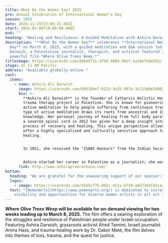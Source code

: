 ```yaml
---
title: What Do the Women Say? 2025
pre: Annual Celebration of International Women’s Day
season: 2025
date: 2024-11-15T23:05:21.892Z
start: 2025-03-08T19:00:00.000Z
end: ""
heading: "Healing and Resilience: A Guided Meditation with Ashira Darwich"
description: "**What Do the Women Say?** celebrates **International Women’s
  Day** on March 8, 2025, with a guided meditation and Q&A session led by Ashira
  Darwish, a Palestinian journalist, therapist, and activist featured in the
  powerful film *Where Olive Trees Weep.*"
titleimage: https://ucarecdn.com/ddb69731-47b8-4004-96ef-ea39e7e0e593/
stage: at 11 AM Pacific
address: "Available globally online "
cast:
  items:
    - name: Ashira Ali Darwish
      image: https://ucarecdn.com/69634be7-6223-4a35-997a-3c213d0e2d00/
      bio: >-
        **Ashira Ali Darwish** is the founder of Catharsis Holistic Healing, a
        trauma therapy project in Palestine. She is known for pioneering Sufi
        active meditation to help people suffering from continuous trauma. This
        type of active meditation draws its roots from ancestral and Indigenous
        knowledge. Her personal journey of healing from full body paralysis with
        a severed spinal cord in 2012 has given her a deep insight into the
        process of recovery and healing. This unique perspective allows her to
        offer a highly specialized and culturally sensitive approach to trauma
        healing.


        In 2021, she received the "ISABS Honours" from the Indian Society for Applied Behavioural Science for her contribution to positive societal transformation through the application of behavioral science principles and practices. 


        Ashira started her career in Palestine as a journalist; she worked for 15 years as TV & Radio journalist and researcher for the BBC, Amnesty International and Human Rights Watch.
      link: http://www.ashirapremrachana.com/
bottom:
  heading: "We are grateful for the unwavering support of our sponsor:"
  logos:
    - image: https://ucarecdn.com/d165cf75-8d2c-411a-bf49-a6573ebf42ce/
  text: "[WomenArts](https://www.womenarts.org/) is dedicated to increasing
    visibility and opportunities for diverse women artists in all art forms."
---
```

***Where Olive Trees Weep* will be available for on-demand viewing for two weeks leading up to March 8, 2025.** The film offers a searing exploration of the struggles and resilience of Palestinian people under Israeli occupation. Featuring Ashira Darwish, grassroots activist Ahed Tamimi, Israeli journalist Amira Hass, and trauma-healing work by Dr. Gabor Maté, the film delves into themes of loss, trauma, and the quest for justice.